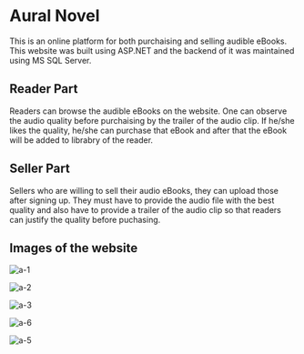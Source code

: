 # Aural Novel

This is an online platform for both purchaising and selling audible eBooks. This website was built using ASP.NET and the backend of it was maintained using MS SQL Server.

## Reader Part

Readers can browse the audible eBooks on the website. One can observe the audio quality before purchaising by the trailer of the audio clip. If he/she likes the quality, he/she can purchase that eBook and after that the eBook will be added to librabry of the reader.

## Seller Part

Sellers who are willing to sell their audio eBooks, they can upload those after signing up. They must have to provide the audio file with the best quality and also have to provide a trailer of the audio clip so that readers can justify the quality before puchasing.

## Images of the website

![a-1](https://github.com/Syedz68/Aural-Novel/assets/107263740/7dd7801e-19a5-452b-b6c1-098ddc10cac7)

![a-2](https://github.com/Syedz68/Aural-Novel/assets/107263740/7d88a9e3-f926-45d7-8a65-5526cef509ba)

![a-3](https://github.com/Syedz68/Aural-Novel/assets/107263740/9f28ac15-9c08-4e71-87cc-1f553797b4a8)

![a-6](https://github.com/Syedz68/Aural-Novel/assets/107263740/bc581bcc-b725-456c-81fc-c3d61cf032cc)

![a-5](https://github.com/Syedz68/Aural-Novel/assets/107263740/43b97164-07a7-47d5-afa2-13090dc070ec)
